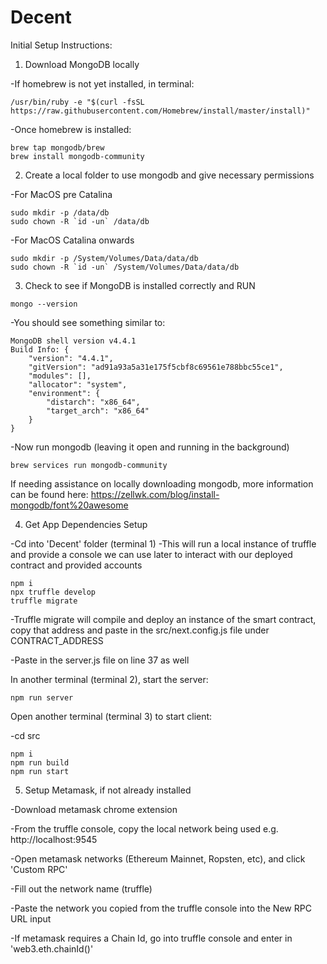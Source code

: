# Decent

Initial Setup Instructions:

 1. Download MongoDB locally

  -If homebrew is not yet installed, in terminal:

  ```
  /usr/bin/ruby -e "$(curl -fsSL https://raw.githubusercontent.com/Homebrew/install/master/install)"
  ```

  -Once homebrew is installed:

  ```
  brew tap mongodb/brew
  brew install mongodb-community
  ```

2. Create a local folder to use mongodb and give necessary permissions

  -For MacOS pre Catalina

  ```
  sudo mkdir -p /data/db
  sudo chown -R `id -un` /data/db

  ```

  -For MacOS Catalina onwards

  ```
  sudo mkdir -p /System/Volumes/Data/data/db
  sudo chown -R `id -un` /System/Volumes/Data/data/db
  ```

3. Check to see if MongoDB is installed correctly and RUN

  ```
  mongo --version
  ```

  -You should see something similar to:

  ```
  MongoDB shell version v4.4.1
  Build Info: {
      "version": "4.4.1",
      "gitVersion": "ad91a93a5a31e175f5cbf8c69561e788bbc55ce1",
      "modules": [],
      "allocator": "system",
      "environment": {
          "distarch": "x86_64",
          "target_arch": "x86_64"
      }
  }
  ```

  -Now run mongodb (leaving it open and running in the background)

  ```
  brew services run mongodb-community
  ```

  If needing assistance on locally downloading mongodb, more information can be found here:
  https://zellwk.com/blog/install-mongodb/font%20awesome

4. Get App Dependencies Setup

  -Cd into 'Decent' folder (terminal 1)
  -This will run a local instance of truffle and provide a console we can use later to interact with our deployed contract and provided accounts
  
  ```
  npm i
  npx truffle develop
  truffle migrate
  ```

  -Truffle migrate will compile and deploy an instance of the smart contract, copy that address and paste in the src/next.config.js file under CONTRACT_ADDRESS
  
  -Paste in the server.js file on line 37 as well

  In another terminal (terminal 2), start the server:

  ```
  npm run server
  ```

  Open another terminal (terminal 3) to start client:

  -cd src
  ```
  npm i
  npm run build
  npm run start
  ```

5. Setup Metamask, if not already installed

-Download metamask chrome extension

-From the truffle console, copy the local network being used e.g. http://localhost:9545

-Open metamask networks (Ethereum Mainnet, Ropsten, etc), and click 'Custom RPC'

 -Fill out the network name (truffle)
  
 -Paste the network you copied from the truffle console into the New RPC URL input
  
 -If metamask requires a Chain Id, go into truffle console and enter in 'web3.eth.chainId()'
